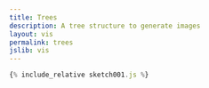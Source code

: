 ```yaml
---
title: Trees
description: A tree structure to generate images
layout: vis
permalink: trees
jslib: vis
---
```


```js
{% include_relative sketch001.js %}
```

<script>

{% include_relative sketch001.js %}

</script>
